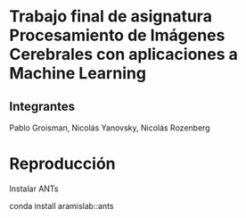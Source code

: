 # Trabajo final de asignatura Procesamiento de Imágenes Cerebrales con aplicaciones a Machine Learning

## Integrantes 

Pablo Groisman, Nicolás Yanovsky, Nicolás Rozenberg


# Reproducción

Instalar ANTs

conda install aramislab::ants